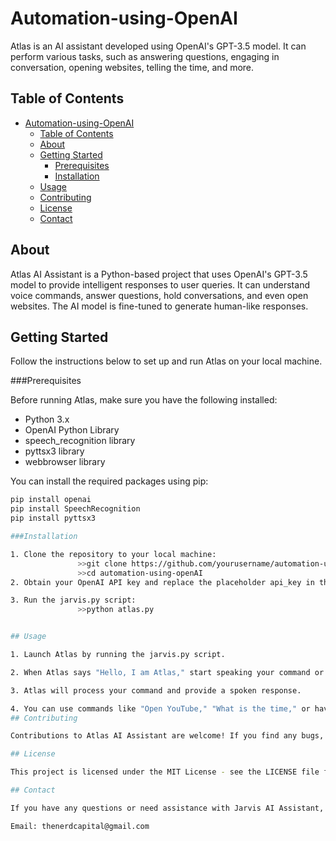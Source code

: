 # Automation-using-OpenAI

Atlas is an AI assistant developed using OpenAI's GPT-3.5 model. It can perform various tasks, such as answering questions, engaging in conversation, opening websites, telling the time, and more.

## Table of Contents

- [Automation-using-OpenAI](#automation-using-openAI)
  - [Table of Contents](#table-of-contents)
  - [About](#about)
  - [Getting Started](#getting-started)
    - [Prerequisites](#prerequisites)
    - [Installation](#installation)
  - [Usage](#usage)
  - [Contributing](#contributing)
  - [License](#license)
  - [Contact](#contact)

## About

Atlas AI Assistant is a Python-based project that uses OpenAI's GPT-3.5 model to provide intelligent responses to user queries. It can understand voice commands, answer questions, hold conversations, and even open websites. The AI model is fine-tuned to generate human-like responses.

## Getting Started

Follow the instructions below to set up and run Atlas on your local machine.


###Prerequisites

Before running Atlas, make sure you have the following installed:

- Python 3.x
- OpenAI Python Library
- speech_recognition library
- pyttsx3 library
- webbrowser library

You can install the required packages using pip:

```bash
pip install openai
pip install SpeechRecognition
pip install pyttsx3

###Installation

1. Clone the repository to your local machine:
               >>git clone https://github.com/yourusername/automation-using-openAI.git
               >>cd automation-using-openAI
2. Obtain your OpenAI API key and replace the placeholder api_key in the config.py file with your actual API key.

3. Run the jarvis.py script:
               >>python atlas.py


## Usage

1. Launch Atlas by running the jarvis.py script.

2. When Atlas says "Hello, I am Atlas," start speaking your command or query.

3. Atlas will process your command and provide a spoken response.

4. You can use commands like "Open YouTube," "What is the time," or have a casual conversation with Atlas.
## Contributing

Contributions to Atlas AI Assistant are welcome! If you find any bugs, have feature suggestions, or want to improve the code, feel free to open an issue or submit a pull request. Please follow the standard coding guidelines and ensure that your changes are well-documented.

## License

This project is licensed under the MIT License - see the LICENSE file for details..

## Contact

If you have any questions or need assistance with Jarvis AI Assistant, feel free to contact me:

Email: thenerdcapital@gmail.com

